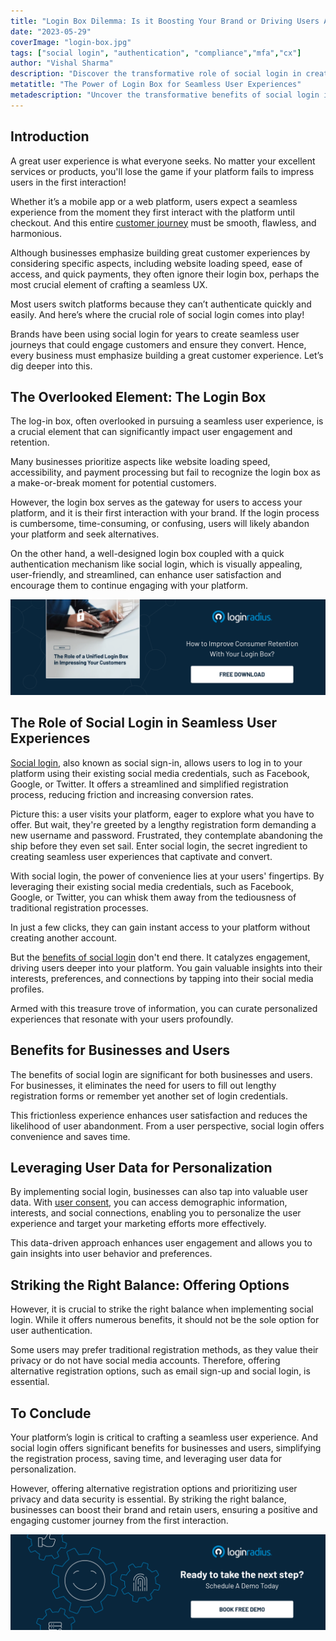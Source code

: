 ```yaml
---
title: "Login Box Dilemma: Is it Boosting Your Brand or Driving Users Away?"
date: "2023-05-29"
coverImage: "login-box.jpg"
tags: ["social login", "authentication", "compliance","mfa","cx"]
author: "Vishal Sharma"
description: "Discover the transformative role of social login in creating seamless user experiences. Explore how the overlooked login box can impact user engagement and retention. Learn how social login simplifies registration, saves time, and leverages user data for personalization. Strike the right balance between convenience and privacy to captivate users and boost your brand."
metatitle: "The Power of Login Box for Seamless User Experiences"
metadescription: "Uncover the transformative benefits of social login in creating seamless user experiences. Simplify registration, enhance user satisfaction, and leverage data for personalized engagement. Boost your brand with the convenience of social login."
---
```


## Introduction

A great user experience is what everyone seeks. No matter your excellent services or products, you'll lose the game if your platform fails to impress users in the first interaction! 

Whether it’s a mobile app or a web platform, users expect a seamless experience from the moment they first interact with the platform until checkout. And this entire [customer journey](https://www.loginradius.com/blog/identity/seamless-customer-journey-identity-management/) must be smooth, flawless, and harmonious. 

Although businesses emphasize building great customer experiences by considering specific aspects, including website loading speed, ease of access, and quick payments, they often ignore their login box, perhaps the most crucial element of crafting a seamless UX.

Most users switch platforms because they can’t authenticate quickly and easily. And here’s where the crucial role of social login comes into play! 

Brands have been using social login for years to create seamless user journeys that could engage customers and ensure they convert. Hence, every business must emphasize building a great customer experience. Let’s dig deeper into this. 

## The Overlooked Element: The Login Box

The log-in box, often overlooked in pursuing a seamless user experience, is a crucial element that can significantly impact user engagement and retention. 

Many businesses prioritize aspects like website loading speed, accessibility, and payment processing but fail to recognize the login box as a make-or-break moment for potential customers. 

However, the login box serves as the gateway for users to access your platform, and it is their first interaction with your brand. If the login process is cumbersome, time-consuming, or confusing, users will likely abandon your platform and seek alternatives.

On the other hand, a well-designed login box coupled with a quick authentication mechanism like social login, which is visually appealing, user-friendly, and streamlined, can enhance user satisfaction and encourage them to continue engaging with your platform.

[![EB-Login-Box](EB-Login-Box.png)](https://www.loginradius.com/resource/unified-login-box-for-customers)

## The Role of Social Login in Seamless User Experiences

[Social login](https://www.loginradius.com/social-login/), also known as social sign-in, allows users to log in to your platform using their existing social media credentials, such as Facebook, Google, or Twitter. It offers a streamlined and simplified registration process, reducing friction and increasing conversion rates.

Picture this: a user visits your platform, eager to explore what you have to offer. But wait, they're greeted by a lengthy registration form demanding a new username and password. Frustrated, they contemplate abandoning the ship before they even set sail. Enter social login, the secret ingredient to creating seamless user experiences that captivate and convert.

With social login, the power of convenience lies at your users' fingertips. By leveraging their existing social media credentials, such as Facebook, Google, or Twitter, you can whisk them away from the tediousness of traditional registration processes. 

In just a few clicks, they can gain instant access to your platform without creating another account.

But the [benefits of social login](https://www.loginradius.com/blog/identity/what-is-social-login/) don't end there. It catalyzes engagement, driving users deeper into your platform. You gain valuable insights into their interests, preferences, and connections by tapping into their social media profiles. 

Armed with this treasure trove of information, you can curate personalized experiences that resonate with your users profoundly.

## Benefits for Businesses and Users

The benefits of social login are significant for both businesses and users. For businesses, it eliminates the need for users to fill out lengthy registration forms or remember yet another set of login credentials. 

This frictionless experience enhances user satisfaction and reduces the likelihood of user abandonment. From a user perspective, social login offers convenience and saves time.

## Leveraging User Data for Personalization

By implementing social login, businesses can also tap into valuable user data. With [user consent](https://www.loginradius.com/consent-management/), you can access demographic information, interests, and social connections, enabling you to personalize the user experience and target your marketing efforts more effectively. 

This data-driven approach enhances user engagement and allows you to gain insights into user behavior and preferences.

## Striking the Right Balance: Offering Options

However, it is crucial to strike the right balance when implementing social login. While it offers numerous benefits, it should not be the sole option for user authentication. 

Some users may prefer traditional registration methods, as they value their privacy or do not have social media accounts. Therefore, offering alternative registration options, such as email sign-up and social login, is essential.

## To Conclude 

Your platform’s login is critical to crafting a seamless user experience. And social login offers significant benefits for businesses and users, simplifying the registration process, saving time, and leveraging user data for personalization. 

However, offering alternative registration options and prioritizing user privacy and data security is essential. By striking the right balance, businesses can boost their brand and retain users, ensuring a positive and engaging customer journey from the first interaction. 

[![book-a-demo-loginradius](../../assets/book-a-demo-loginradius.png)](https://www.loginradius.com/contact-us?utm_source=blog&utm_medium=web&utm_campaign=power-of-login-box-for-seamless-user-experience)